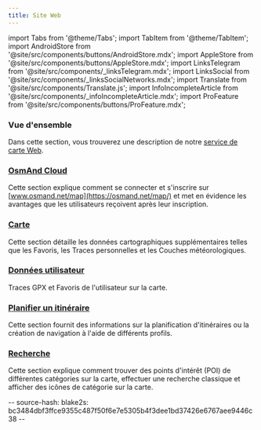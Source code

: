 ```yaml
---
title: Site Web
---
```


import Tabs from '@theme/Tabs';
import TabItem from '@theme/TabItem';
import AndroidStore from '@site/src/components/buttons/AndroidStore.mdx';
import AppleStore from '@site/src/components/buttons/AppleStore.mdx';
import LinksTelegram from '@site/src/components/_linksTelegram.mdx';
import LinksSocial from '@site/src/components/_linksSocialNetworks.mdx';
import Translate from '@site/src/components/Translate.js';
import InfoIncompleteArticle from '@site/src/components/_infoIncompleteArticle.mdx';
import ProFeature from '@site/src/components/buttons/ProFeature.mdx';

### Vue d'ensemble

Dans cette section, vous trouverez une description de notre [service de carte Web](https://osmand.net/map).

### [OsmAnd Cloud](./web-cloud.md)

Cette section explique comment se connecter et s'inscrire sur [www.osmand.net/map](https://osmand.net/map/) et met en évidence les avantages que les utilisateurs reçoivent après leur inscription.

### [Carte](./web-map.md)

Cette section détaille les données cartographiques supplémentaires telles que les Favoris, les Traces personnelles et les Couches météorologiques.

### [Données utilisateur](./web-userdata.mdx)

Traces GPX et Favoris de l'utilisateur sur la carte.

### [Planifier un itinéraire](./planner.md)

Cette section fournit des informations sur la planification d'itinéraires ou la création de navigation à l'aide de différents profils.

### [Recherche](./web-search.md)

Cette section explique comment trouver des points d'intérêt (POI) de différentes catégories sur la carte, effectuer une recherche classique et afficher des icônes de catégorie sur la carte.

-- source-hash: blake2s: bc3484dbf3ffce9355c487f50f6e7e5305b4f3dee1bd37426e6767aee9446c38 --
